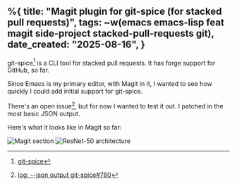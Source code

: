%{
    title: "Magit plugin for git-spice (for stacked pull requests)",
    tags: ~w(emacs emacs-lisp feat magit side-project stacked-pull-requests git),
    date_created: "2025-08-16",
}
---
git-spice[^2] is a CLI tool for stacked pull requests. It has forge support for GitHub, so far.

Since Emacs is my primary editor, with Magit in it, I wanted to see how quickly I could add initial support for git-spice.

There's an open issue[^1], but for now I wanted to test it out. I patched in the most basic JSON output.

Here's what it looks like in Magit so far:

![Magit section](/images/blog/magit-section-git-spice-knowledge-graph.png)
![ResNet-50 architecture](/images/blog/magit-section-git-spice-cpr-sdk.png)

[^1]: [log: --json output git-spice#780](https://github.com/abhinav/git-spice/issues/780#issuecomment-3192803506)
[^2]: [git-spice](https://abhinav.github.io/git-spice/)
